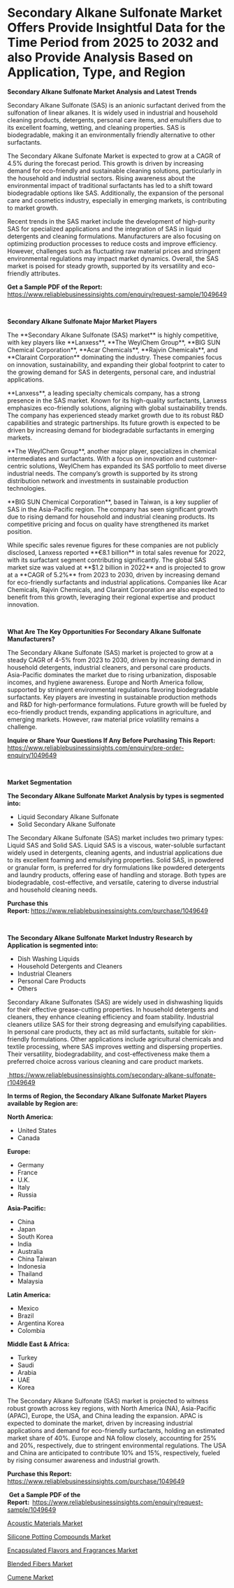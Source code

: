 <p><h1>Secondary Alkane Sulfonate Market Offers Provide Insightful Data for the Time Period from 2025 to 2032 and also Provide Analysis Based on Application, Type, and Region</h1></p><p><strong>Secondary Alkane Sulfonate Market Analysis and Latest Trends</strong></p>
<p><p>Secondary Alkane Sulfonate (SAS) is an anionic surfactant derived from the sulfonation of linear alkanes. It is widely used in industrial and household cleaning products, detergents, personal care items, and emulsifiers due to its excellent foaming, wetting, and cleaning properties. SAS is biodegradable, making it an environmentally friendly alternative to other surfactants.</p><p>The Secondary Alkane Sulfonate Market is expected to grow at a CAGR of 4.5% during the forecast period. This growth is driven by increasing demand for eco-friendly and sustainable cleaning solutions, particularly in the household and industrial sectors. Rising awareness about the environmental impact of traditional surfactants has led to a shift toward biodegradable options like SAS. Additionally, the expansion of the personal care and cosmetics industry, especially in emerging markets, is contributing to market growth.</p><p>Recent trends in the SAS market include the development of high-purity SAS for specialized applications and the integration of SAS in liquid detergents and cleaning formulations. Manufacturers are also focusing on optimizing production processes to reduce costs and improve efficiency. However, challenges such as fluctuating raw material prices and stringent environmental regulations may impact market dynamics. Overall, the SAS market is poised for steady growth, supported by its versatility and eco-friendly attributes.</p></p>
<p><strong>Get a Sample PDF of the Report:&nbsp;</strong> <a href="https://www.reliablebusinessinsights.com/enquiry/request-sample/1049649?utm_campaign=96&utm_medium=2&utm_source=Github&utm_content=ia&utm_term=25012025&utm_id=secondary-alkane-sulfonate">https://www.reliablebusinessinsights.com/enquiry/request-sample/1049649</a></p>
<p>&nbsp;</p>
<p><strong>Secondary Alkane Sulfonate Major Market Players</strong></p>
<p><p>The **Secondary Alkane Sulfonate (SAS) market** is highly competitive, with key players like **Lanxess**, **The WeylChem Group**, **BIG SUN Chemical Corporation**, **Acar Chemicals**, **Rajvin Chemicals**, and **Claraint Corporation** dominating the industry. These companies focus on innovation, sustainability, and expanding their global footprint to cater to the growing demand for SAS in detergents, personal care, and industrial applications.</p><p>**Lanxess**, a leading specialty chemicals company, has a strong presence in the SAS market. Known for its high-quality surfactants, Lanxess emphasizes eco-friendly solutions, aligning with global sustainability trends. The company has experienced steady market growth due to its robust R&D capabilities and strategic partnerships. Its future growth is expected to be driven by increasing demand for biodegradable surfactants in emerging markets.</p><p>**The WeylChem Group**, another major player, specializes in chemical intermediates and surfactants. With a focus on innovation and customer-centric solutions, WeylChem has expanded its SAS portfolio to meet diverse industrial needs. The company’s growth is supported by its strong distribution network and investments in sustainable production technologies.</p><p>**BIG SUN Chemical Corporation**, based in Taiwan, is a key supplier of SAS in the Asia-Pacific region. The company has seen significant growth due to rising demand for household and industrial cleaning products. Its competitive pricing and focus on quality have strengthened its market position.</p><p>While specific sales revenue figures for these companies are not publicly disclosed, Lanxess reported **€8.1 billion** in total sales revenue for 2022, with its surfactant segment contributing significantly. The global SAS market size was valued at **$1.2 billion in 2022** and is projected to grow at a **CAGR of 5.2%** from 2023 to 2030, driven by increasing demand for eco-friendly surfactants and industrial applications. Companies like Acar Chemicals, Rajvin Chemicals, and Claraint Corporation are also expected to benefit from this growth, leveraging their regional expertise and product innovation.</p></p>
<p>&nbsp;</p>
<p><strong>What Are The Key Opportunities For Secondary Alkane Sulfonate Manufacturers?</strong></p>
<p><p>The Secondary Alkane Sulfonate (SAS) market is projected to grow at a steady CAGR of 4-5% from 2023 to 2030, driven by increasing demand in household detergents, industrial cleaners, and personal care products. Asia-Pacific dominates the market due to rising urbanization, disposable incomes, and hygiene awareness. Europe and North America follow, supported by stringent environmental regulations favoring biodegradable surfactants. Key players are investing in sustainable production methods and R&D for high-performance formulations. Future growth will be fueled by eco-friendly product trends, expanding applications in agriculture, and emerging markets. However, raw material price volatility remains a challenge.</p></p>
<p><strong>Inquire or Share Your Questions If Any Before Purchasing This Report:</strong> <a href="https://www.reliablebusinessinsights.com/enquiry/pre-order-enquiry/1049649?utm_campaign=96&utm_medium=2&utm_source=Github&utm_content=ia&utm_term=25012025&utm_id=secondary-alkane-sulfonate">https://www.reliablebusinessinsights.com/enquiry/pre-order-enquiry/1049649</a></p>
<p>&nbsp;</p>
<p><strong>Market Segmentation</strong></p>
<p><strong>The Secondary Alkane Sulfonate Market Analysis by types is segmented into:</strong></p>
<p><ul><li>Liquid Secondary Alkane Sulfonate</li><li>Solid Secondary Alkane Sulfonate</li></ul></p>
<p><p>The Secondary Alkane Sulfonate (SAS) market includes two primary types: Liquid SAS and Solid SAS. Liquid SAS is a viscous, water-soluble surfactant widely used in detergents, cleaning agents, and industrial applications due to its excellent foaming and emulsifying properties. Solid SAS, in powdered or granular form, is preferred for dry formulations like powdered detergents and laundry products, offering ease of handling and storage. Both types are biodegradable, cost-effective, and versatile, catering to diverse industrial and household cleaning needs.</p></p>
<p><strong>Purchase this Report:&nbsp;</strong><a href="https://www.reliablebusinessinsights.com/purchase/1049649?utm_campaign=96&utm_medium=2&utm_source=Github&utm_content=ia&utm_term=25012025&utm_id=secondary-alkane-sulfonate">https://www.reliablebusinessinsights.com/purchase/1049649</a></p>
<p>&nbsp;</p>
<p><strong>The Secondary Alkane Sulfonate Market Industry Research by Application is segmented into:</strong></p>
<p><ul><li>Dish Washing Liquids</li><li>Household Detergents and Cleaners</li><li>Industrial Cleaners</li><li>Personal Care Products</li><li>Others</li></ul></p>
<p><p>Secondary Alkane Sulfonates (SAS) are widely used in dishwashing liquids for their effective grease-cutting properties. In household detergents and cleaners, they enhance cleaning efficiency and foam stability. Industrial cleaners utilize SAS for their strong degreasing and emulsifying capabilities. In personal care products, they act as mild surfactants, suitable for skin-friendly formulations. Other applications include agricultural chemicals and textile processing, where SAS improves wetting and dispersing properties. Their versatility, biodegradability, and cost-effectiveness make them a preferred choice across various cleaning and care product markets.</p></p>
<p><a href="https://www.reliablebusinessinsights.com/secondary-alkane-sulfonate-r1049649?utm_campaign=96&utm_medium=2&utm_source=Github&utm_content=ia&utm_term=25012025&utm_id=secondary-alkane-sulfonate">&nbsp;https://www.reliablebusinessinsights.com/secondary-alkane-sulfonate-r1049649</a></p>
<p><strong>In terms of Region, the Secondary Alkane Sulfonate Market Players available by Region are:</strong></p>
<p>
    <p> <strong> North America: </strong>
        <ul>
            <li>United States</li>
            <li>Canada</li>
        </ul>
        </p> 
    <p> <strong> Europe: </strong>
        <ul>
            <li>Germany</li>
            <li>France</li>
            <li>U.K.</li>
            <li>Italy</li>
            <li>Russia</li>
        </ul>
        </p> 
    <p> <strong> Asia-Pacific: </strong>
        <ul>
            <li>China</li>
            <li>Japan</li>
            <li>South Korea</li>
            <li>India</li>
            <li>Australia</li>
            <li>China Taiwan</li>
            <li>Indonesia</li>
            <li>Thailand</li>
            <li>Malaysia</li>
        </ul>
        </p> 
    <p> <strong> Latin America: </strong>
        <ul>
            <li>Mexico</li>
            <li>Brazil</li>
            <li>Argentina Korea</li>
            <li>Colombia</li>
        </ul>
        </p> 
    <p> <strong> Middle East & Africa: </strong>
        <ul>
            <li>Turkey</li>
            <li>Saudi</li>
            <li>Arabia</li>
            <li>UAE</li>
            <li>Korea</li>
        </ul>
    </p>
    </p>
<p><p>The Secondary Alkane Sulfonate (SAS) market is projected to witness robust growth across key regions, with North America (NA), Asia-Pacific (APAC), Europe, the USA, and China leading the expansion. APAC is expected to dominate the market, driven by increasing industrial applications and demand for eco-friendly surfactants, holding an estimated market share of 40%. Europe and NA follow closely, accounting for 25% and 20%, respectively, due to stringent environmental regulations. The USA and China are anticipated to contribute 10% and 15%, respectively, fueled by rising consumer awareness and industrial growth.</p></p>
<p><strong>Purchase this Report: </strong><a href="https://www.reliablebusinessinsights.com/purchase/1049649?utm_campaign=96&utm_medium=2&utm_source=Github&utm_content=ia&utm_term=25012025&utm_id=secondary-alkane-sulfonate">https://www.reliablebusinessinsights.com/purchase/1049649</a></p>
<p>&nbsp;<strong>Get a Sample PDF of the Report:&nbsp;&nbsp;</strong><a href="https://www.reliablebusinessinsights.com/enquiry/request-sample/1049649?utm_campaign=96&utm_medium=2&utm_source=Github&utm_content=ia&utm_term=25012025&utm_id=secondary-alkane-sulfonate">https://www.reliablebusinessinsights.com/enquiry/request-sample/1049649</a></p>
<p><strong></strong></p>
<p><p><a href="https://github.com/namaqbagels64/Market-Research-Report-List-1/blob/main/acoustic-materials-market.md?utm_campaign=96&utm_medium=2&utm_source=Github&utm_content=ia&utm_term=25012025&utm_id=secondary-alkane-sulfonate">Acoustic Materials Market</a></p><p><a href="https://github.com/vitrilaoire/Market-Research-Report-List-1/blob/main/silicone-potting-compounds-market.md?utm_campaign=96&utm_medium=2&utm_source=Github&utm_content=ia&utm_term=25012025&utm_id=secondary-alkane-sulfonate">Silicone Potting Compounds Market</a></p><p><a href="https://github.com/scaseiargas/Market-Research-Report-List-1/blob/main/encapsulated-flavors-and-fragrances-market.md?utm_campaign=96&utm_medium=2&utm_source=Github&utm_content=ia&utm_term=25012025&utm_id=secondary-alkane-sulfonate">Encapsulated Flavors and Fragrances Market</a></p><p><a href="https://github.com/ngozudapshi/Market-Research-Report-List-1/blob/main/blended-fibers-market.md?utm_campaign=96&utm_medium=2&utm_source=Github&utm_content=ia&utm_term=25012025&utm_id=secondary-alkane-sulfonate">Blended Fibers Market</a></p><p><a href="https://github.com/ramraomeyie/Market-Research-Report-List-1/blob/main/cumene-market.md?utm_campaign=96&utm_medium=2&utm_source=Github&utm_content=ia&utm_term=25012025&utm_id=secondary-alkane-sulfonate">Cumene Market</a></p></p>